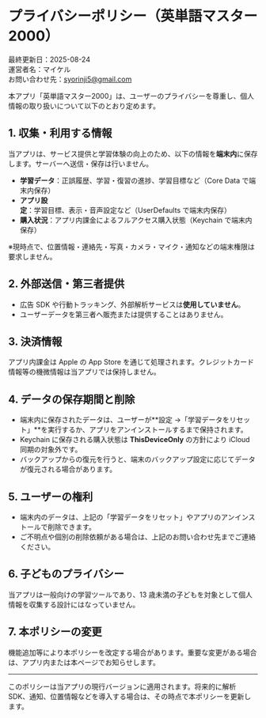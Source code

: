 # プライバシーポリシー（英単語マスター2000）

最終更新日：2025-08-24  
運営者名：マイケル  
お問い合わせ先：[syorinji5@gmail.com](mailto:syorinji5@gmail.com)

本アプリ「英単語マスター2000」は、ユーザーのプライバシーを尊重し、個人情報の取り扱いについて以下のとおり定めます。

## 1. 収集・利用する情報
当アプリは、サービス提供と学習体験の向上のため、以下の情報を**端末内**に保存します。サーバーへ送信・保存は行いません。
- **学習データ**：正誤履歴、学習・復習の進捗、学習目標など（Core Data で端末内保存）
- **アプリ設定**：学習目標、表示・音声設定など（UserDefaults で端末内保存）
- **購入状況**：アプリ内課金によるフルアクセス購入状態（Keychain で端末内保存）

※現時点で、位置情報・連絡先・写真・カメラ・マイク・通知などの端末権限は要求しません。

## 2. 外部送信・第三者提供
- 広告 SDK や行動トラッキング、外部解析サービスは**使用していません**。  
- ユーザーデータを第三者へ販売または提供することはありません。

## 3. 決済情報
アプリ内課金は Apple の App Store を通じて処理されます。クレジットカード情報等の機微情報は当アプリでは保持しません。

## 4. データの保存期間と削除
- 端末内に保存されたデータは、ユーザーが**設定 →「学習データをリセット」**を実行するか、アプリをアンインストールするまで保持されます。  
- Keychain に保存される購入状態は **ThisDeviceOnly** の方針により iCloud 同期の対象外です。  
- バックアップからの復元を行うと、端末のバックアップ設定に応じてデータが復元される場合があります。

## 5. ユーザーの権利
- 端末内のデータは、上記の「学習データをリセット」やアプリのアンインストールで削除できます。  
- ご不明点や個別の削除依頼がある場合は、上記のお問い合わせ先までご連絡ください。

## 6. 子どものプライバシー
当アプリは一般向けの学習ツールであり、13 歳未満の子どもを対象として個人情報を収集する設計にはなっていません。

## 7. 本ポリシーの変更
機能追加等により本ポリシーを改定する場合があります。重要な変更がある場合は、アプリ内または本ページでお知らせします。

---

このポリシーは当アプリの現行バージョンに適用されます。将来的に解析 SDK、通知、位置情報などを導入する場合は、その時点で本ポリシーを更新します。
